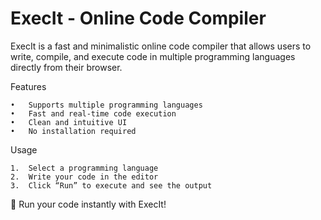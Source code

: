 # ExecIt - Online Code Compiler

ExecIt is a fast and minimalistic online code compiler that allows users to write, compile, and execute code in multiple programming languages directly from their browser.

Features

	•	Supports multiple programming languages
	•	Fast and real-time code execution
	•	Clean and intuitive UI
	•	No installation required

Usage

	1.	Select a programming language
	2.	Write your code in the editor
	3.	Click “Run” to execute and see the output

🚀 Run your code instantly with ExecIt!


